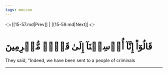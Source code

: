 ```yaml
---
tags: meccan
---
```


👈 [[15-57.md|Prev]] | [[15-59.md|Next]] 👉

# قَالُوٓاْ إِنَّآ أُرۡسِلۡنَآ إِلَىٰ قَوۡمٖ مُّجۡرِمِينَ

They said, "Indeed, we have been sent to a people of criminals

---

